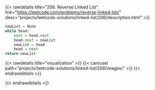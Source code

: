 {{< rawdetails title="206. Reverse Linked List" link="https://leetcode.com/problems/reverse-linked-list/" 
	desc="projects/leetcode-solutions/linked-list/206/description.html" >}}
```python
newList = None
while head:
	next = head.next
	head.next = newList
	newList = head
	head = next
return newList
```

{{< rawdetails title="visualization" >}}
	{{< carousel path="projects/leetcode-solutions/linked-list/206/images/" >}}
{{< endrawdetails >}}


{{< endrawdetails >}}
